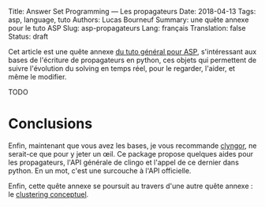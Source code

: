 Title: Answer Set Programming — Les propagateurs
Date: 2018-04-13
Tags: asp, language, tuto
Authors: Lucas Bourneuf
Summary: une quête annexe pour le tuto ASP
Slug: asp-propagateurs
Lang: français
Translation: false
Status: draft

Cet article est une quête annexe [du tuto général pour ASP]({filename}/articles/tuto-asp.mkd),
s'intéressant aux bases de l'écriture de propagateurs en python, ces objets qui permettent de suivre l'évolution du solving en temps réel, pour le regarder, l'aider, et même le modifier.

TODO

# Conclusions
Enfin, maintenant que vous avez les bases, je vous recommande [clyngor](https://github.com/aluriak/clyngor), ne serait-ce que pour y jeter un œil.
Ce package propose quelques aides pour les propagateurs, l'API générale de clingo et l'appel de ce dernier dans python. En un mot, c'est une surcouche à l'API officielle.

Enfin, cette quête annexe se poursuit au travers d'une autre quête annexe : le [clustering conceptuel]({filename}/articles/asp-conceptual-clustering.mkd).
